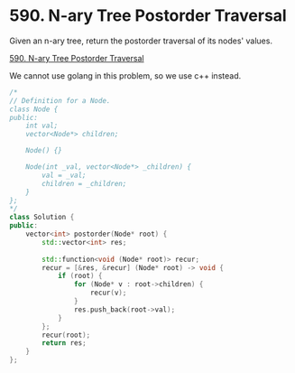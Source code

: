 # 590. N-ary Tree Postorder Traversal

Given an n-ary tree, return the postorder traversal of its nodes' values.


[590. N-ary Tree Postorder Traversal](https://leetcode.com/problems/n-ary-tree-postorder-traversal/)

We cannot use golang in this problem, so we use c++ instead.

```c++
/*
// Definition for a Node.
class Node {
public:
    int val;
    vector<Node*> children;

    Node() {}

    Node(int _val, vector<Node*> _children) {
        val = _val;
        children = _children;
    }
};
*/
class Solution {
public:
    vector<int> postorder(Node* root) {
        std::vector<int> res;
        
        std::function<void (Node* root)> recur;
        recur = [&res, &recur] (Node* root) -> void {
            if (root) {
                for (Node* v : root->children) {
                    recur(v);
                }
                res.push_back(root->val);
            }    
        };
        recur(root);
        return res;
    }
};
```
